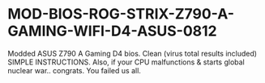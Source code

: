 # MOD-BIOS-ROG-STRIX-Z790-A-GAMING-WIFI-D4-ASUS-0812
Modded ASUS Z790 A Gaming D4 bios. Clean (virus total results included) SIMPLE INSTRUCTIONS. Also, if your CPU malfunctions &amp; starts global nuclear war.. congrats. You failed us all.
